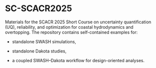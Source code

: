 # SC-SCACR2025

Materials for the SCACR 2025 Short Course on uncertainty quantification (UQ), reliability, and optimization for coastal hydrodynamics and overtopping. The repository contains self-contained examples for:

- standalone SWASH simulations,

- standalone Dakota studies,

- a coupled SWASH–Dakota workflow for design-oriented analyses.

